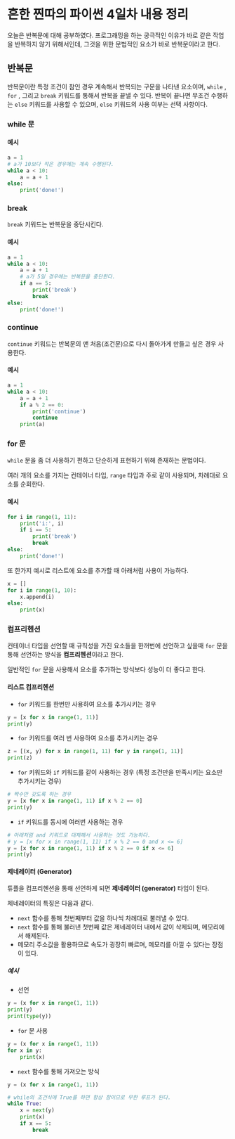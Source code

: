 # 흔한 찐따의 파이썬 4일차 내용 정리
오늘은 반복문에 대해 공부하였다.
프로그래밍을 하는 궁극적인 이유가 바로 같은 작업을 반복하지 않기 위해서인데, 그것을 위한 문법적인 요소가 바로 반복문이라고 한다.

## 반복문
반복문이란 특정 조건이 참인 경우 계속해서 반복되는 구문을 나타낸 요소이며, `while` , `for` , 그리고 `break` 키워드를 통해서 반복을 끝낼 수 있다.
반복이 끝나면 무조건 수행하는 `else` 키워드를 사용할 수 있으며, `else` 키워드의 사용 여부는 선택 사항이다.

### while 문

#### 예시
```python
a = 1
# a가 10보다 작은 경우에는 계속 수행된다.
while a < 10:
    a = a + 1
else:
    print('done!')
```

### break
`break` 키워드는 반복문을 중단시킨다.

#### 예시
```python
a = 1
while a < 10:
    a = a + 1
    # a가 5일 경우에는 반복문을 중단한다.
    if a == 5:
        print('break')
        break
else:
    print('done!')
```

### continue
`continue` 키워드는 반복문의 맨 처음(조건문)으로 다시 돌아가게 만들고 싶은 경우 사용한다.

#### 예시
```python
a = 1
while a < 10:
    a = a + 1
    if a % 2 == 0:
        print('continue')
        continue
    print(a)
```

### for 문
`while` 문을 좀 더 사용하기 편하고 단순하게 표현하기 위해 존재하는 문법이다.

여러 개의 요소를 가지는 컨테이너 타입, `range` 타입과 주로 같이 사용되며, 차례대로 요소를 순회한다.

#### 예시
```python
for i in range(1, 11):
    print('i:', i)
    if i == 5:
        print('break')
        break
else:
    print('done!')
```

또 한가지 예시로 리스트에 요소를 추가할 때 아래처럼 사용이 가능하다.
```python
x = []
for i in range(1, 10):
    x.append(i)
else:
    print(x)
```

### 컴프리헨션
컨테이너 타입을 선언할 때 규칙성을 가진 요소들을 한꺼번에 선언하고 싶을때 `for` 문을 통해 선언하는 방식을 **컴프리헨션**이라고 한다.

일반적인 `for` 문을 사용해서 요소를 추가하는 방식보다 성능이 더 좋다고 한다.

#### 리스트 컴프리헨션

- `for` 키워드를 한번만 사용하여 요소를 추가시키는 경우
```python
y = [x for x in range(1, 11)]
print(y)
```

- `for` 키워드를 여러 번 사용하여 요소를 추가시키는 경우
```python
z = [(x, y) for x in range(1, 11) for y in range(1, 11)]
print(z)
```

- `for` 키워드와 `if` 키워드를 같이 사용하는 경우 (특정 조건만을 만족시키는 요소만 추가시키는 경우)
```python
# 짝수만 갖도록 하는 경우
y = [x for x in range(1, 11) if x % 2 == 0]
print(y)
```

- `if` 키워드를 동시에 여러번 사용하는 경우
```python
# 아래처럼 and 키워드로 대체해서 사용하는 것도 가능하다.
# y = [x for x in range(1, 11) if x % 2 == 0 and x <= 6]
y = [x for x in range(1, 11) if x % 2 == 0 if x <= 6]
print(y)
```

#### 제네레이터 (Generator)
튜플을 컴프리헨션을 통해 선언하게 되면 **제네레이터 (generator)** 타입이 된다.

제네레이터의 특징은 다음과 같다.
- `next` 함수를 통해 첫번째부터 값을 하나씩 차례대로 불러낼 수 있다.
- `next` 함수를 통해 불러낸 첫번째 값은 제네레이터 내에서 값이 삭제되며, 메모리에서 해제된다.
- 메모리 주소값을 활용하므로 속도가 굉장히 빠르며, 메모리를 아낄 수 있다는 장점이 있다.

##### 예시

- 선언
```python
y = (x for x in range(1, 11))
print(y)
print(type(y))
```

- `for` 문 사용
```python
y = (x for x in range(1, 11))
for x in y:
    print(x)
```

- `next` 함수를 통해 가져오는 방식
```python
y = (x for x in range(1, 11))

# while의 조건식에 True를 하면 항상 참이므로 무한 루프가 된다.
while True:
    x = next(y)
    print(x)
    if x == 5:
        break
```
